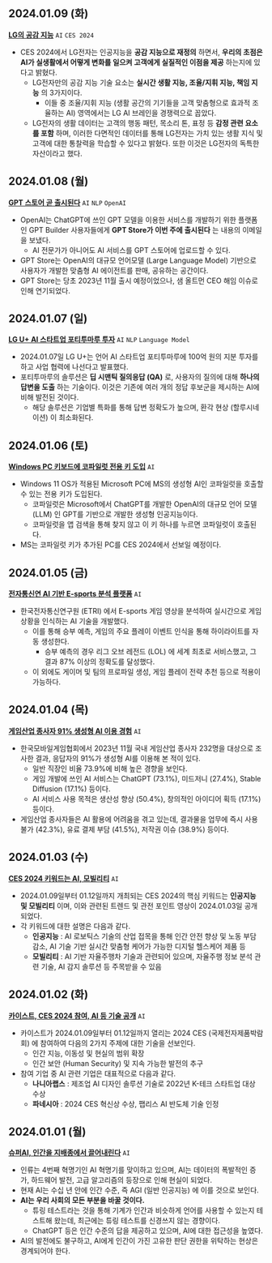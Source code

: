 ## 2024.01.09 (화)
**[LG의 공감 지능](https://n.news.naver.com/mnews/article/009/0005241671?sid=101)** ```AI``` ```CES 2024```

* CES 2024에서 LG전자는 인공지능을 **공감 지능으로 재정의** 하면서, **우리의 초점은 AI가 실생활에서 어떻게 변화를 일으켜 고객에게 실질적인 이점을 제공** 하는지에 있다고 밝혔다.
  * LG전자만의 공감 지능 기술 요소는 **실시간 생활 지능, 조율/지휘 지능, 책임 지능** 의 3가지이다.
    * 이들 중 조율/지휘 지능 (생활 공간의 기기들을 고객 맞춤형으로 효과적 조율하는 AI) 영역에서는 LG AI 브레인을 경쟁력으로 꼽았다. 
  * LG전자의 생활 데이터는 고객의 행동 패턴, 목소리 톤, 표정 등 **감정 관련 요소를 포함** 하며, 이러한 다면적인 데이터를 통해 LG전자는 가치 있는 생활 지식 및 고객에 대한 통찰력을 학습할 수 있다고 밝혔다. 또한 이것은 LG전자의 독특한 자산이라고 했다.

## 2024.01.08 (월)
**[GPT 스토어 곧 출시된다](https://n.news.naver.com/mnews/article/003/0012303836?sid=105)** ```AI``` ```NLP``` ```OpenAI```

* OpenAI는 ChatGPT에 쓰인 GPT 모델을 이용한 서비스를 개발하기 위한 플랫폼인 GPT Builder 사용자들에게 **GPT Store가 이번 주에 출시된다** 는 내용의 이메일을 보냈다.
  * AI 전문가가 아니어도 AI 서비스를 GPT 스토어에 업로드할 수 있다.
* GPT Store는 OpenAI의 대규모 언어모델 (Large Language Model) 기반으로 사용자가 개발한 맞춤형 AI 에이전트를 판매, 공유하는 공간이다.
* GPT Store는 당초 2023년 11월 출시 예정이었으나, 샘 올트먼 CEO 해임 이슈로 인해 연기되었다.

## 2024.01.07 (일)
**[LG U+ AI 스타트업 포티투마루 투자](https://n.news.naver.com/mnews/article/015/0004933785?sid=105)** ```AI``` ```NLP``` ```Language Model```

* 2024.01.07일 LG U+는 언어 AI 스타트업 포티투마루에 100억 원의 지분 투자를 하고 사업 협력에 나선다고 발표했다.
* 포티투마루의 솔루션은 **딥 시맨틱 질의응답 (QA)** 로, 사용자의 질의에 대해 **하나의 답변을 도출** 하는 기술이다. 이것은 기존에 여러 개의 정답 후보군을 제시하는 AI에 비해 발전된 것이다.
  * 해당 솔루션은 기업별 특화를 통해 답변 정확도가 높으며, 환각 현상 (할루시네이션) 이 최소화된다.

## 2024.01.06 (토)
**[Windows PC 키보드에 코파일럿 전용 키 도입](https://n.news.naver.com/mnews/article/001/0014426794?sid=104)** ```AI```

* Windows 11 OS가 적용된 Microsoft PC에 MS의 생성형 AI인 코파일럿을 호출할 수 있는 전용 키가 도입된다.
  * 코파일럿은 Microsoft에서 ChatGPT를 개발한 OpenAI의 대규모 언어 모델 (LLM) 인 GPT를 기반으로 개발한 생성형 인공지능이다.
  * 코파일럿을 앱 검색을 통해 찾지 않고 이 키 하나를 누르면 코파일럿이 호출된다.
* MS는 코파일럿 키가 추가된 PC를 CES 2024에서 선보일 예정이다.

## 2024.01.05 (금)
**[전자통신연 AI 기반 E-sports 분석 플랫폼](https://n.news.naver.com/mnews/article/421/0007273392?sid=102)** ```AI```

* 한국전자통신연구원 (ETRI) 에서 E-sports 게임 영상을 분석하여 실시간으로 게임 상황을 인식하는 AI 기술을 개발했다.
  * 이를 통해 승부 예측, 게임의 주요 플레이 이벤트 인식을 통해 하이라이트를 자동 생성한다.
    * 승부 예측의 경우 리그 오브 레전드 (LOL) 에 세계 최초로 서비스했고, 그 결과 87% 이상의 정확도를 달성했다.
  * 이 외에도 게이머 및 팀의 프로파일 생성, 게임 플레이 전략 추천 등으로 적용이 가능하다.

## 2024.01.04 (목)
**[게임산업 종사자 91% 생성형 AI 이용 경험](https://n.news.naver.com/mnews/article/366/0000959957?sid=105)** ```AI```

* 한국모바일게임협회에서 2023년 11월 국내 게임산업 종사자 232명을 대상으로 조사한 결과, 응답자의 91%가 생성형 AI를 이용해 본 적이 있다.
  * 일반 직장인 비율 73.9%에 비해 높은 경향을 보인다.
  * 게임 개발에 쓰인 AI 서비스는 ChatGPT (73.1%), 미드저니 (27.4%), Stable Diffusion (17.1%) 등이다.
  * AI 서비스 사용 목적은 생산성 향상 (50.4%), 창의적인 아이디어 획득 (17.1%) 등이다.
* 게임산업 종사자들은 AI 활용에 어려움을 겪고 있는데, 결과물을 업무에 즉시 사용 불가 (42.3%), 유료 결제 부담 (41.5%), 저작권 이슈 (38.9%) 등이다.  

## 2024.01.03 (수)
**[CES 2024 키워드는 AI, 모빌리티](https://n.news.naver.com/mnews/article/277/0005362132?sid=110)** ```AI```

* 2024.01.09일부터 01.12일까지 개최되는 CES 2024의 핵심 키워드는 **인공지능 및 모빌리티** 이며, 이와 관련된 트렌드 및 관전 포인트 영상이 2024.01.03일 공개되었다.
* 각 키워드에 대한 설명은 다음과 같다.
  * **인공지능** : AI 로보틱스 기술의 산업 접목을 통해 인간 안전 향상 및 노동 부담 감소, AI 기술 기반 실시간 맞춤형 케어가 가능한 디지털 헬스케어 제품 등
  * **모빌리티** : AI 기반 자율주행차 기술과 관련되어 있으며, 자율주행 정보 분석 관련 기술, AI 감지 솔루션 등 주목받을 수 있음

## 2024.01.02 (화)
**[카이스트, CES 2024 참여, AI 등 기술 공개](https://n.news.naver.com/mnews/article/023/0003808300?sid=105)** ```AI```

* 카이스트가 2024.01.09일부터 01.12일까지 열리는 2024 CES (국제전자제품박람회) 에 참여하여 다음의 2가지 주제에 대한 기술을 선보인다.
  * 인간 지능, 이동성 및 현실의 범위 확장
  * 인간 보안 (Human Security) 및 지속 가능한 발전의 추구
* 참여 기업 중 AI 관련 기업은 대표적으로 다음과 같다.
  * **나니아랩스** : 제조업 AI 디자인 솔루션 기술로 2022년 K-테크 스타트업 대상 수상
  * **파네시아** : 2024 CES 혁신상 수상, 팹리스 AI 반도체 기술 인정

## 2024.01.01 (월)
**[슈퍼AI, 인간을 지배종에서 끌어내린다](https://n.news.naver.com/mnews/article/015/0004931719?sid=105)** ```AI```

* 인류는 4번째 혁명기인 AI 혁명기를 맞이하고 있으며, AI는 데이터의 폭발적인 증가, 하드웨어 발전, 고급 알고리즘의 등장으로 인해 현실이 되었다.
* 현재 AI는 수십 년 안에 인간 수준, 즉 AGI (일반 인공지능) 에 이를 것으로 보인다.
* **AI는 우리 사회의 모든 부분을 바꿀 것이다.**
  * 튜링 테스트라는 것을 통해 기계가 인간과 비슷하게 언어를 사용할 수 있는지 테스트해 왔는데, 최근에는 튜링 테스트를 신경쓰지 않는 경향이다.
  * ChatGPT 등은 인간 수준의 답을 제공하고 있으며, AI에 대한 접근성을 높였다.
* AI의 발전에도 불구하고, AI에게 인간이 가진 고유한 판단 권한을 위탁하는 현상은 경계되어야 한다.
